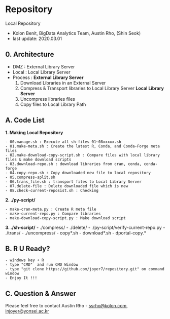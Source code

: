 
# Repository 
Local Repository 
- Kolon Benit, BigData Analytics Team, Austin Rho, (Shin Seok)
- last update: 2020.03.01 

## 0. Architecture
- DMZ : External Library Server
- Local : Local Library Server
- Process : 
**External Library Server**
  1. Download Libraries in an External Server
  2. Compress & Transport libraries to Local Library Server
**Local Library Server**
  1. Uncompress libraries files
  2. Copy files to Local Library Path


## A. Code List

**1. Making Local Repository**

    - 00.manage.sh : Execute all sh-files 01~08xxxxx.sh
    - 01.make-meta.sh : Create the latest R, Conda, and Conda-Forge meta files
    - 02.make-download-copy-script.sh : Compare files with local library files & make download scripts 
    - 03.download-repo.sh : download libraries from cran, conda, conda-forge
	- 04.copy-repo.sh : Copy downloaded new file to local repository
	- 05.compress-split.sh 
	- 06.trans_file.sh : transport files to Local Library Server
	- 07.delete-file : Delete downloaded file which is new
	- 08.check-current-reposist.sh : Checking

**2. ./py-script/**

    - make-cran-meta.py : Create R meta file 
    - make-current-repo.py : Compare libraries
	- make-download-copy-script.py : Make download script

**3. ./sh-script/**
    - ./compress/
	- ./delete/
	- ./py-script/verify-current-repo.py
	- ./trans/
	- ./uncompress/
    - copy*.sh
	- download*.sh
	- dportal-copy.*

## B. R U Ready?
    - windows key + R
    - type "CMD"  and run CMD Window
    - type "git clone https://github.com/joyer7/repository.git" on command window
    - Enjoy It !!!
    

## C. Question & Answer
Please feel free to contact Austin Rho 
    - ssrho@kolon.com, injoyer@yonsei.ac.kr


